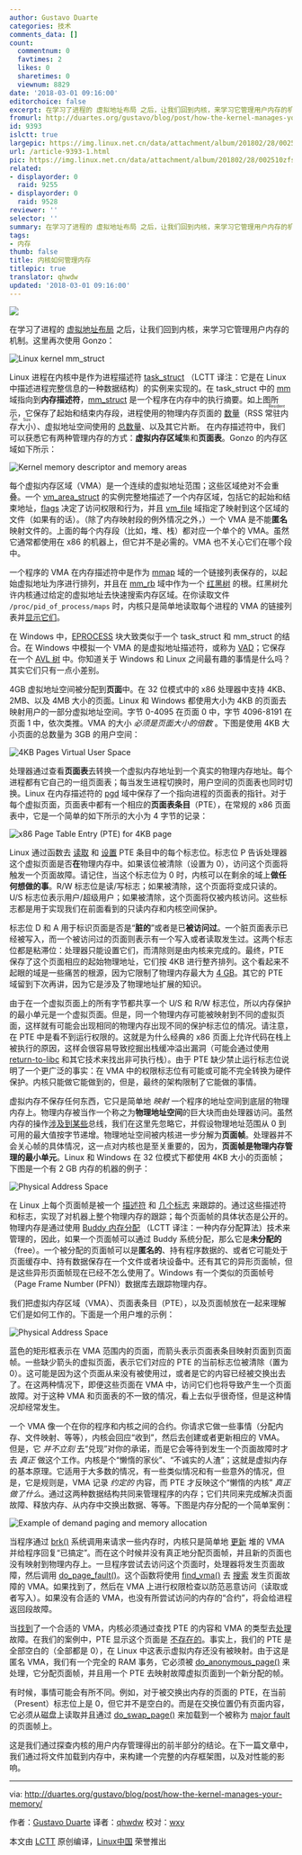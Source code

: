```yaml
---
author: Gustavo Duarte
categories: 技术
comments_data: []
count:
  commentnum: 0
  favtimes: 2
  likes: 0
  sharetimes: 0
  viewnum: 8829
date: '2018-03-01 09:16:00'
editorchoice: false
excerpt: 在学习了进程的 虚拟地址布局 之后，让我们回到内核，来学习它管理用户内存的机制。
fromurl: http://duartes.org/gustavo/blog/post/how-the-kernel-manages-your-memory/
id: 9393
islctt: true
largepic: https://img.linux.net.cn/data/attachment/album/201802/28/002510zfsruzezb6b46oib.jpg
url: /article-9393-1.html
pic: https://img.linux.net.cn/data/attachment/album/201802/28/002510zfsruzezb6b46oib.jpg.thumb.jpg
related:
- displayorder: 0
  raid: 9255
- displayorder: 0
  raid: 9528
reviewer: ''
selector: ''
summary: 在学习了进程的 虚拟地址布局 之后，让我们回到内核，来学习它管理用户内存的机制。
tags:
- 内存
thumb: false
title: 内核如何管理内存
titlepic: true
translator: qhwdw
updated: '2018-03-01 09:16:00'
---
```


![](/data/attachment/album/201802/28/002510zfsruzezb6b46oib.jpg)


在学习了进程的 [虚拟地址布局](/article-9255-1.html) 之后，让我们回到内核，来学习它管理用户内存的机制。这里再次使用 Gonzo：


![Linux kernel mm_struct](/data/attachment/album/201802/28/002521ulnh0at3zieuc2el.png)


Linux 进程在内核中是作为进程描述符 [task\_struct](http://lxr.linux.no/linux+v2.6.28.1/include/linux/sched.h#L1075) （LCTT 译注：它是在 Linux 中描述进程完整信息的一种数据结构）的实例来实现的。在 task\_struct 中的 [mm](http://lxr.linux.no/linux+v2.6.28.1/include/linux/sched.h#L1129) 域指向到**内存描述符**，[mm\_struct](http://lxr.linux.no/linux+v2.6.28.1/include/linux/mm_types.h#L173) 是一个程序在内存中的执行摘要。如上图所示，它保存了起始和结束内存段，进程使用的物理内存页面的 [数量](http://lxr.linux.no/linux+v2.6.28.1/include/linux/mm_types.h#L197)（RSS <ruby> 常驻内存大小 <rt>  Resident Set Size </rt></ruby> ）、虚拟地址空间使用的 [总数量](http://lxr.linux.no/linux+v2.6.28.1/include/linux/mm_types.h#L206)、以及其它片断。 在内存描述符中，我们可以获悉它有两种管理内存的方式：**虚拟内存区域**集和**页面表**。Gonzo 的内存区域如下所示：


![Kernel memory descriptor and memory areas](/data/attachment/album/201802/28/002523i6qh6hj00gageoeg.png)


每个虚拟内存区域（VMA）是一个连续的虚拟地址范围；这些区域绝对不会重叠。一个 [vm\_area\_struct](http://lxr.linux.no/linux+v2.6.28.1/include/linux/mm_types.h#L99) 的实例完整地描述了一个内存区域，包括它的起始和结束地址，[flags](http://lxr.linux.no/linux+v2.6.28/include/linux/mm.h#L76) 决定了访问权限和行为，并且 [vm\_file](http://lxr.linux.no/linux+v2.6.28.1/include/linux/mm_types.h#L150) 域指定了映射到这个区域的文件（如果有的话）。（除了内存映射段的例外情况之外，）一个 VMA 是不能**匿名**映射文件的。上面的每个内存段（比如，堆、栈）都对应一个单个的 VMA。虽然它通常都使用在 x86 的机器上，但它并不是必需的。VMA 也不关心它们在哪个段中。


一个程序的 VMA 在内存描述符中是作为 [mmap](http://lxr.linux.no/linux+v2.6.28.1/include/linux/mm_types.h#L174) 域的一个链接列表保存的，以起始虚拟地址为序进行排列，并且在 [mm\_rb](http://lxr.linux.no/linux+v2.6.28.1/include/linux/mm_types.h#L175) 域中作为一个 [红黑树](http://en.wikipedia.org/wiki/Red_black_tree) 的根。红黑树允许内核通过给定的虚拟地址去快速搜索内存区域。在你读取文件 `/proc/pid_of_process/maps` 时，内核只是简单地读取每个进程的 VMA 的链接列表并[显示它们](http://lxr.linux.no/linux+v2.6.28.1/fs/proc/task_mmu.c#L201)。


在 Windows 中，[EPROCESS](http://www.nirsoft.net/kernel_struct/vista/EPROCESS.html) 块大致类似于一个 task\_struct 和 mm\_struct 的结合。在 Windows 中模拟一个 VMA 的是虚拟地址描述符，或称为 [VAD](http://www.nirsoft.net/kernel_struct/vista/MMVAD.html)；它保存在一个 [AVL 树](http://en.wikipedia.org/wiki/AVL_tree) 中。你知道关于 Windows 和 Linux 之间最有趣的事情是什么吗？其实它们只有一点小差别。


4GB 虚拟地址空间被分配到**页面**中。在 32 位模式中的 x86 处理器中支持 4KB、2MB、以及 4MB 大小的页面。Linux 和 Windows 都使用大小为 4KB 的页面去映射用户的一部分虚拟地址空间。字节 0-4095 在页面 0 中，字节 4096-8191 在页面 1 中，依次类推。VMA 的大小 *必须是页面大小的倍数* 。下图是使用 4KB 大小页面的总数量为 3GB 的用户空间：


![4KB Pages Virtual User Space](/data/attachment/album/201802/28/002524t9zo90jm953oljs5.png)


处理器通过查看**页面表**去转换一个虚拟内存地址到一个真实的物理内存地址。每个进程都有它自己的一组页面表；每当发生进程切换时，用户空间的页面表也同时切换。Linux 在内存描述符的 [pgd](http://lxr.linux.no/linux+v2.6.28.1/include/linux/mm_types.h#L185) 域中保存了一个指向进程的页面表的指针。对于每个虚拟页面，页面表中都有一个相应的**页面表条目**（PTE），在常规的 x86 页面表中，它是一个简单的如下所示的大小为 4 字节的记录：


![x86 Page Table Entry (PTE) for 4KB page](/data/attachment/album/201802/28/002525vcqn5y5mcrl5mmwk.png)


Linux 通过函数去 [读取](http://lxr.linux.no/linux+v2.6.28.1/arch/x86/include/asm/pgtable.h#L173) 和 [设置](http://lxr.linux.no/linux+v2.6.28.1/arch/x86/include/asm/pgtable.h#L230) PTE 条目中的每个标志位。标志位 P 告诉处理器这个虚拟页面是否**在**物理内存中。如果该位被清除（设置为 0），访问这个页面将触发一个页面故障。请记住，当这个标志位为 0 时，内核可以在剩余的域上**做任何想做的事**。R/W 标志位是读/写标志；如果被清除，这个页面将变成只读的。U/S 标志位表示用户/超级用户；如果被清除，这个页面将仅被内核访问。这些标志都是用于实现我们在前面看到的只读内存和内核空间保护。


标志位 D 和 A 用于标识页面是否是“**脏的**”或者是已**被访问过**。一个脏页面表示已经被写入，而一个被访问过的页面则表示有一个写入或者读取发生过。这两个标志位都是粘滞位：处理器只能设置它们，而清除则是由内核来完成的。最终，PTE 保存了这个页面相应的起始物理地址，它们按 4KB 进行整齐排列。这个看起来不起眼的域是一些痛苦的根源，因为它限制了物理内存最大为 [4 GB](http://www.google.com/search?hl=en&amp;amp;amp;amp;amp;q=2%5E20+*+2%5E12+bytes+in+GB)。其它的 PTE 域留到下次再讲，因为它是涉及了物理地址扩展的知识。


由于在一个虚拟页面上的所有字节都共享一个 U/S 和 R/W 标志位，所以内存保护的最小单元是一个虚拟页面。但是，同一个物理内存可能被映射到不同的虚拟页面，这样就有可能会出现相同的物理内存出现不同的保护标志位的情况。请注意，在 PTE 中是看不到运行权限的。这就是为什么经典的 x86 页面上允许代码在栈上被执行的原因，这样会很容易导致挖掘出栈缓冲溢出漏洞（可能会通过使用 [return-to-libc](http://en.wikipedia.org/wiki/Return-to-libc_attack) 和其它技术来找出非可执行栈）。由于 PTE 缺少禁止运行标志位说明了一个更广泛的事实：在 VMA 中的权限标志位有可能或可能不完全转换为硬件保护。内核只能做它能做到的，但是，最终的架构限制了它能做的事情。


虚拟内存不保存任何东西，它只是简单地 *映射* 一个程序的地址空间到底层的物理内存上。物理内存被当作一个称之为**物理地址空间**的巨大块而由处理器访问。虽然内存的操作[涉及到某些](http://duartes.org/gustavo/blog/post/getting-physical-with-memory)总线，我们在这里先忽略它，并假设物理地址范围从 0 到可用的最大值按字节递增。物理地址空间被内核进一步分解为**页面帧**。处理器并不会关心帧的具体情况，这一点对内核也是至关重要的，因为，**页面帧是物理内存管理的最小单元**。Linux 和 Windows 在 32 位模式下都使用 4KB 大小的页面帧；下图是一个有 2 GB 内存的机器的例子：


![Physical Address Space](/data/attachment/album/201802/28/002526fotdzaaz3lfo71o3.png)


在 Linux 上每个页面帧是被一个 [描述符](http://lxr.linux.no/linux+v2.6.28/include/linux/mm_types.h#L32) 和 [几个标志](http://lxr.linux.no/linux+v2.6.28/include/linux/page-flags.h#L14) 来跟踪的。通过这些描述符和标志，实现了对机器上整个物理内存的跟踪；每个页面帧的具体状态是公开的。物理内存是通过使用 [Buddy 内存分配](http://en.wikipedia.org/wiki/Buddy_memory_allocation) （LCTT 译注：一种内存分配算法）技术来管理的，因此，如果一个页面帧可以通过 Buddy 系统分配，那么它是**未分配的**（free）。一个被分配的页面帧可以是**匿名的**、持有程序数据的、或者它可能处于页面缓存中、持有数据保存在一个文件或者块设备中。还有其它的异形页面帧，但是这些异形页面帧现在已经不怎么使用了。Windows 有一个类似的页面帧号（Page Frame Number (PFN)）数据库去跟踪物理内存。


我们把虚拟内存区域（VMA）、页面表条目（PTE），以及页面帧放在一起来理解它们是如何工作的。下面是一个用户堆的示例：


![Physical Address Space](/data/attachment/album/201802/28/002527vtlryfrybhpczb1t.png)


蓝色的矩形框表示在 VMA 范围内的页面，而箭头表示页面表条目映射页面到页面帧。一些缺少箭头的虚拟页面，表示它们对应的 PTE 的当前标志位被清除（置为 0）。这可能是因为这个页面从来没有被使用过，或者是它的内容已经被交换出去了。在这两种情况下，即便这些页面在 VMA 中，访问它们也将导致产生一个页面故障。对于这种 VMA 和页面表的不一致的情况，看上去似乎很奇怪，但是这种情况却经常发生。


一个 VMA 像一个在你的程序和内核之间的合约。你请求它做一些事情（分配内存、文件映射、等等），内核会回应“收到”，然后去创建或者更新相应的 VMA。 但是，它 *并不立刻* 去“兑现”对你的承诺，而是它会等待到发生一个页面故障时才去 *真正* 做这个工作。内核是个“懒惰的家伙”、“不诚实的人渣”；这就是虚拟内存的基本原理。它适用于大多数的情况，有一些类似情况和有一些意外的情况，但是，它是规则是，VMA 记录 *约定的* 内容，而 PTE 才反映这个“懒惰的内核” *真正做了什么*。通过这两种数据结构共同来管理程序的内存；它们共同来完成解决页面故障、释放内存、从内存中交换出数据、等等。下图是内存分配的一个简单案例：


![Example of demand paging and memory allocation](/data/attachment/album/201802/28/002529buqbduf06ob36bqp.png)


当程序通过 [brk()](http://www.kernel.org/doc/man-pages/online/pages/man2/brk.2.html) 系统调用来请求一些内存时，内核只是简单地 [更新](http://lxr.linux.no/linux+v2.6.28.1/mm/mmap.c#L2050) 堆的 VMA 并给程序回复“已搞定”。而在这个时候并没有真正地分配页面帧，并且新的页面也没有映射到物理内存上。一旦程序尝试去访问这个页面时，处理器将发生页面故障，然后调用 [do\_page\_fault()](http://lxr.linux.no/linux+v2.6.28/arch/x86/mm/fault.c#L583)。这个函数将使用 [find\_vma()](http://lxr.linux.no/linux+v2.6.28/mm/mmap.c#L1466) 去 [搜索](http://lxr.linux.no/linux+v2.6.28/arch/x86/mm/fault.c#L692) 发生页面故障的 VMA。如果找到了，然后在 VMA 上进行权限检查以防范恶意访问（读取或者写入）。如果没有合适的 VMA，也没有所尝试访问的内存的“合约”，将会给进程返回段故障。


当[找到](http://lxr.linux.no/linux+v2.6.28/arch/x86/mm/fault.c#L711)了一个合适的 VMA，内核必须通过查找 PTE 的内容和 VMA 的类型去[处理](http://lxr.linux.no/linux+v2.6.28/mm/memory.c#L2653)故障。在我们的案例中，PTE 显示这个页面是 [不存在的](http://lxr.linux.no/linux+v2.6.28/mm/memory.c#L2674)。事实上，我们的 PTE 是全部空白的（全部都是 0），在 Linux 中这表示虚拟内存还没有被映射。由于这是匿名 VMA，我们有一个完全的 RAM 事务，它必须被 [do\_anonymous\_page()](http://lxr.linux.no/linux+v2.6.28/mm/memory.c#L2681) 来处理，它分配页面帧，并且用一个 PTE 去映射故障虚拟页面到一个新分配的帧。


有时候，事情可能会有所不同。例如，对于被交换出内存的页面的 PTE，在当前（Present）标志位上是 0，但它并不是空白的。而是在交换位置仍有页面内容，它必须从磁盘上读取并且通过 [do\_swap\_page()](http://lxr.linux.no/linux+v2.6.28/mm/memory.c#L2280) 来加载到一个被称为 [major fault](http://lxr.linux.no/linux+v2.6.28/mm/memory.c#L2316) 的页面帧上。


这是我们通过探查内核的用户内存管理得出的前半部分的结论。在下一篇文章中，我们通过将文件加载到内存中，来构建一个完整的内存框架图，以及对性能的影响。




---


via: <http://duartes.org/gustavo/blog/post/how-the-kernel-manages-your-memory/>


作者：[Gustavo Duarte](http://duartes.org/gustavo/blog/about/) 译者：[qhwdw](https://github.com/qhwdw) 校对：[wxy](https://github.com/wxy)


本文由 [LCTT](https://github.com/LCTT/TranslateProject) 原创编译，[Linux中国](https://linux.cn/) 荣誉推出